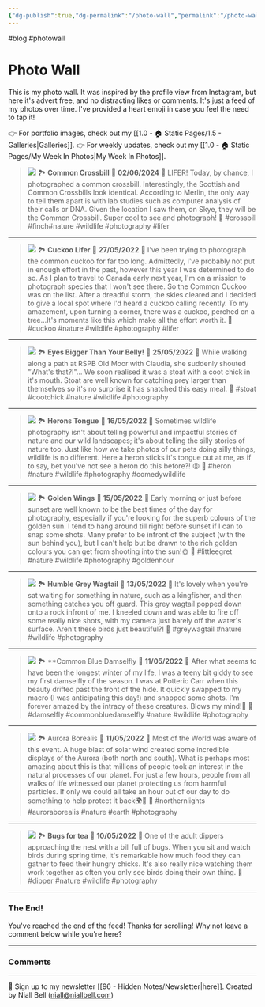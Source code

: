 ```yaml
---
{"dg-publish":true,"dg-permalink":"/photo-wall","permalink":"/photo-wall/","title":"🌅 Photo Wall","contentClasses":"cards cards-cols-3 cards-cover cards-cover-no-border cards-title-hide-icons","noteIcon":null,"created":"2024-05-10T23:24:47.020+03:00","updated":"2024-06-03T00:45:58.134+03:00"}
---
```


#blog #photowall
# Photo Wall

This is my photo wall. It was inspired by the profile view from Instagram, but here it's advert free, and no distracting likes or comments. It's just a feed of my photos over time. I've provided a heart emoji in case you feel the need to tap it!

👉 For portfolio images, check out my [[1.0 - 🏠 Static Pages/1.5 - Galleries\|Galleries]].
👉 For weekly updates, check out my [[1.0 - 🏠 Static Pages/My Week In Photos\|My Week In Photos]].

>![](https://i.imgur.com/LVrmxLh.jpeg)
> 🏞️ **Common Crossbill**
> 📆 **02/06/2024**
> 📝 LIFER! Today, by chance, I photographed a common crossbill. Interestingly, the Scottish and Common Crossbills look identical. According to Merlin, the only way to tell them apart is with lab studies such as computer analysis of their calls or DNA. Given the location I saw them, on Skye, they will be the Common Crossbill. Super cool to see and photograph!
> 💚
>  #crossbill #finch#nature #wildlife #photography #lifer
---

>![](https://i.imgur.com/rsqraJi.jpeg)
> 🏞️ **Cuckoo Lifer**
> 📆 **27/05/2022**
> 📝 I've been trying to photograph the common cuckoo for far too long. Admittedly, I've probably not put in enough effort in the past, however this year I was determined to do so. As I plan to travel to Canada early next year, I'm on a mission to photograph species that I won't see there. So the Common Cuckoo was on the list. After a dreadful storm, the skies cleared and I decided to give a local spot where I'd heard a cuckoo calling recently. To my amazement, upon turning a corner, there was a cuckoo, perched on a tree...It's moments like this which make all the effort worth it.
> 💚
>  #cuckoo #nature #wildlife #photography #lifer
---

>![](https://i.imgur.com/CGrs48d.jpeg)
> 🏞️ **Eyes Bigger Than Your Belly!**
> 📆 **25/05/2022**
> 📝 While walking along a path at RSPB Old Moor with Claudia, she suddenly shouted "What's that?!"... We soon realised it was a stoat with a coot chick in it's mouth. Stoat are well known for catching prey larger than themselves so it's no surprise it has snatched this easy meal.
> 💚
>  #stoat #cootchick #nature #wildlife #photography 
---

>![](https://i.imgur.com/wh1ECyY.jpeg)
> 🏞️ **Herons Tongue**
> 📆 **16/05/2022**
> 📝 Sometimes wildlife photography isn't about telling powerful and impactful stories of nature and our wild landscapes; it's about telling the silly stories of nature too. Just like how we take photos of our pets doing silly things, wildlife is no different. Here a heron sticks it's tongue out at me, as if to say, bet you've not see a heron do this before?! 😝
> 💚
>  #heron #nature #wildlife #photography #comedywildlife
---

>![](https://i.imgur.com/Mnqr5i1.jpeg)
> 🏞️ **Golden Wings**
> 📆 **15/05/2022**
> 📝 Early morning or just before sunset are well known to be the best times of the day for photography, especially if you're looking for the superb colours of the golden sun. I tend to hang around till right before sunset if I can to snap some shots. Many prefer to be infront of the subject (with the sun behind you), but I can't help but be drawn to the rich golden colours you can get from shooting into the sun!🌞
> 💚
>  #littleegret #nature #wildlife #photography #goldenhour
---

>![](https://i.imgur.com/e2n6lVG.jpeg)
> 🏞️ **Humble Grey Wagtail**
> 📆 **13/05/2022**
> 📝 It's lovely when you're sat waiting for something in nature, such as a kingfisher, and then something catches you off guard. This grey wagtail popped down onto a rock infront of me. I kneeled down and was able to fire off some really nice shots, with my camera just barely off the water's surface. Aren't these birds just beautiful?!
> 💚
>  #greywagtail #nature #wildlife #photography 
---

>![](https://i.imgur.com/Dyg4v6C.jpeg)
> 🏞️ **Common Blue Damselfly
> 📆 **11/05/2022**
> 📝 After what seems to have been the longest winter of my life, I was a teeny bit giddy to see my first damselfly of the season. I was at Potteric Carr when this beauty drifted past the front of the hide. It quickly swapped to my macro (I was anticipating this day!) and snapped some shots. I'm forever amazed by the intracy of these creatures. Blows my mind!🤯
> 💚
>  #damselfly #commonbluedamselfly #nature #wildlife #photography 
---

>![](https://i.imgur.com/wdXuozA.jpeg)
> 🏞️ Aurora Borealis
> 📆 **11/05/2022**
> 📝 Most of the World was aware of this event. A huge blast of solar wind created some incredible displays of the Aurora (both north and south). What is perhaps most amazing about this is that millions of people took an interest in the natural processes of our planet. For just a few hours, people from all walks of life witnessed our planet protecting us from harmful particles. If only we could all take an hour out of our day to do something to help protect it back🌍🌱
> 💚
>  #northernlights #auroraborealis #nature #earth #photography 
---

> ![](https://i.imgur.com/wJcjZlh.jpeg)
> 🏞️ **Bugs for tea**
> 📆 **10/05/2022**
> 📝 One of the adult dippers approaching the nest with a bill full of bugs. When you sit and watch birds during spring time, it's remarkable how much food they can gather to feed their hungry chicks. It's also really nice watching them work together as often you only see birds doing their own thing.
> 💚
>  #dipper #nature #wildlife #photography 
---

### The End!

You've reached the end of the feed! Thanks for scrolling! Why not leave a comment below while you're here?

---
### Comments

<div id="waline"></div>
<script type="module">
	import { init } from 'https://unpkg.com/@waline/client@v3/dist/waline.js';
	init({
	  el: '#waline',
	  serverURL: 'https://niallscavecomments.vercel.app/',
	  lang: 'en',
	});
</script>

---
📧 Sign up to my newsletter [[96 - Hidden Notes/Newsletter\|here]].
Created by Niall Bell (niall@niallbell.com)